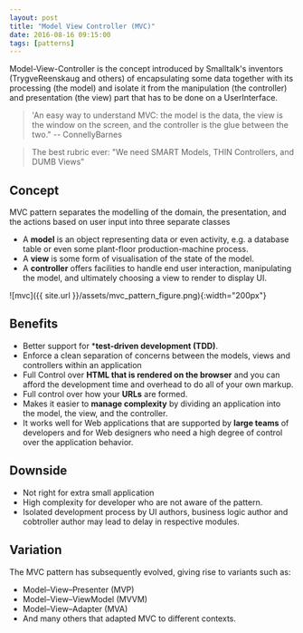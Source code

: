 ```yaml
---
layout: post
title: "Model View Controller (MVC)"
date: 2016-08-16 09:15:00
tags: [patterns]
---
```

Model-View-Controller is the concept introduced by Smalltalk's inventors (TrygveReenskaug and others) of encapsulating some data together with its processing (the model) and isolate it from the manipulation (the controller) and presentation (the view) part that has to be done on a UserInterface.

>  'An easy way to understand MVC: the model is the data, the view is the window on the screen, and the controller is the glue between the two." -- ConnellyBarnes

> The best rubric ever: "We need SMART Models, THIN Controllers, and DUMB Views"

## Concept

MVC pattern separates the modelling of the domain, the presentation, and the actions based on user input into three separate classes

* A **model** is an object representing data or even activity, e.g. a database table or even some plant-floor production-machine process.
* A **view** is some form of visualisation of the state of the model.
* A **controller** offers facilities to handle end user interaction, manipulating the model, and ultimately choosing a view to render to display UI.

![mvc]({{ site.url }}/assets/mvc_pattern_figure.png){:width="200px"}

## Benefits

* Better support for ***test-driven development (TDD)**.
* Enforce a clean separation of concerns between the models, views and controllers within an application
* Full Control over **HTML that is rendered on the browser** and you can afford the development time and overhead to do all of your own markup.
* Full control over how your **URLs** are formed.
* Makes it easier to **manage complexity** by dividing an application into the model, the view, and the controller.
* It works well for Web applications that are supported by **large teams** of developers and for Web designers who need a high degree of control over the application behavior.

## Downside

* Not right for extra small application
* High complexity for developer who are not aware of the pattern.
* Isolated development process by UI authors, business logic author and cobtroller author may lead to delay in respective modules.

## Variation

The MVC pattern has subsequently evolved, giving rise to variants such as:

* Model–View–Presenter (MVP)
* Model–View–ViewModel (MVVM)
* Model–View–Adapter (MVA)
* And many others that adapted MVC to different contexts.